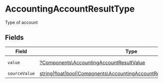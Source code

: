 # AccountingAccountResultType

Type of account


## Fields

| Field                                                                                                                                        | Type                                                                                                                                         | Required                                                                                                                                     | Description                                                                                                                                  | Example                                                                                                                                      |
| -------------------------------------------------------------------------------------------------------------------------------------------- | -------------------------------------------------------------------------------------------------------------------------------------------- | -------------------------------------------------------------------------------------------------------------------------------------------- | -------------------------------------------------------------------------------------------------------------------------------------------- | -------------------------------------------------------------------------------------------------------------------------------------------- |
| `value`                                                                                                                                      | [?Components\AccountingAccountResultValue](../../Models/Components/AccountingAccountResultValue.md)                                          | :heavy_minus_sign:                                                                                                                           | Type of account                                                                                                                              | asset                                                                                                                                        |
| `sourceValue`                                                                                                                                | [string\|float\|bool\|Components\AccountingAccountResultSourceValue4\|array\|null](../../Models/Components/AccountingAccountResultSourceValue.md) | :heavy_minus_sign:                                                                                                                           | N/A                                                                                                                                          | asset                                                                                                                                        |